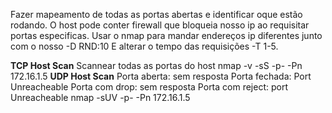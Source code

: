 

Fazer mapeamento de todas as portas abertas e identificar oque estão rodando. O host pode conter firewall que bloqueia nosso ip ao requisitar portas especificas.
Usar o nmap para mandar endereços ip diferentes junto com o nosso 
	-D RND:10
E alterar o tempo das requisições -T 1-5.

**TCP Host Scan**
Scannear todas as portas do host
	nmap -v -sS -p- -Pn 172.16.1.5
**UDP Host Scan**
Porta aberta: sem resposta
Porta fechada: Port Unreacheable
Porta com drop: sem resposta
Porta com reject: port Unreacheable
	nmap -sUV -p- -Pn 172.16.1.5